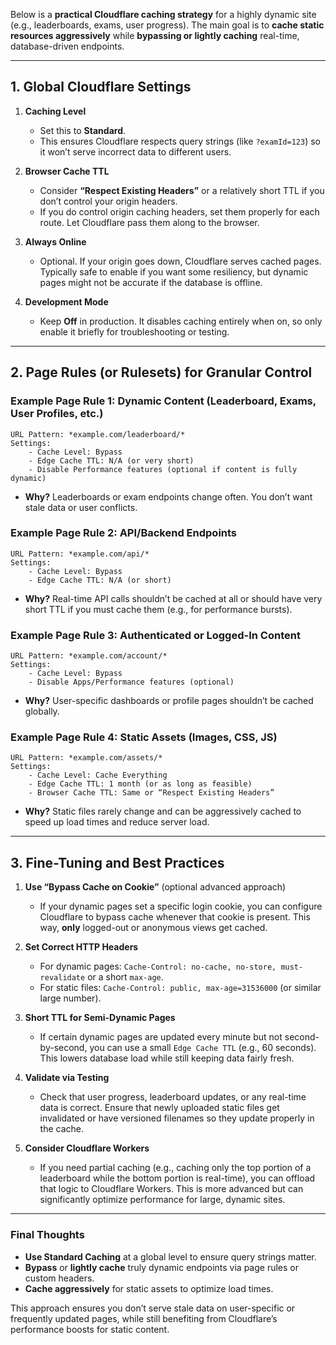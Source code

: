 Below is a **practical Cloudflare caching strategy** for a highly dynamic site (e.g., leaderboards, exams, user progress). The main goal is to **cache static resources aggressively** while **bypassing or lightly caching** real-time, database-driven endpoints.

---

## 1. Global Cloudflare Settings

1. **Caching Level**  
   - Set this to **Standard**.  
   - This ensures Cloudflare respects query strings (like `?examId=123`) so it won’t serve incorrect data to different users.

2. **Browser Cache TTL**  
   - Consider **“Respect Existing Headers”** or a relatively short TTL if you don’t control your origin headers.  
   - If you do control origin caching headers, set them properly for each route. Let Cloudflare pass them along to the browser.

3. **Always Online**  
   - Optional. If your origin goes down, Cloudflare serves cached pages. Typically safe to enable if you want some resiliency, but dynamic pages might not be accurate if the database is offline.

4. **Development Mode**  
   - Keep **Off** in production. It disables caching entirely when on, so only enable it briefly for troubleshooting or testing.

---

## 2. Page Rules (or Rulesets) for Granular Control

### Example Page Rule 1: Dynamic Content (Leaderboard, Exams, User Profiles, etc.)
```
URL Pattern: *example.com/leaderboard/*
Settings:
    - Cache Level: Bypass
    - Edge Cache TTL: N/A (or very short)
    - Disable Performance features (optional if content is fully dynamic)
```
- **Why?** Leaderboards or exam endpoints change often. You don’t want stale data or user conflicts.

### Example Page Rule 2: API/Backend Endpoints
```
URL Pattern: *example.com/api/*
Settings:
    - Cache Level: Bypass
    - Edge Cache TTL: N/A (or short)
```
- **Why?** Real-time API calls shouldn’t be cached at all or should have very short TTL if you must cache them (e.g., for performance bursts).

### Example Page Rule 3: Authenticated or Logged-In Content
```
URL Pattern: *example.com/account/*
Settings:
    - Cache Level: Bypass
    - Disable Apps/Performance features (optional)
```
- **Why?** User-specific dashboards or profile pages shouldn’t be cached globally.

### Example Page Rule 4: Static Assets (Images, CSS, JS)
```
URL Pattern: *example.com/assets/*
Settings:
    - Cache Level: Cache Everything
    - Edge Cache TTL: 1 month (or as long as feasible)
    - Browser Cache TTL: Same or “Respect Existing Headers”
```
- **Why?** Static files rarely change and can be aggressively cached to speed up load times and reduce server load.

---

## 3. Fine-Tuning and Best Practices

1. **Use “Bypass Cache on Cookie”** (optional advanced approach)  
   - If your dynamic pages set a specific login cookie, you can configure Cloudflare to bypass cache whenever that cookie is present. This way, **only** logged-out or anonymous views get cached.

2. **Set Correct HTTP Headers**  
   - For dynamic pages: `Cache-Control: no-cache, no-store, must-revalidate` or a short `max-age`.  
   - For static files: `Cache-Control: public, max-age=31536000` (or similar large number).

3. **Short TTL for Semi-Dynamic Pages**  
   - If certain dynamic pages are updated every minute but not second-by-second, you can use a small `Edge Cache TTL` (e.g., 60 seconds). This lowers database load while still keeping data fairly fresh.

4. **Validate via Testing**  
   - Check that user progress, leaderboard updates, or any real-time data is correct. Ensure that newly uploaded static files get invalidated or have versioned filenames so they update properly in the cache.

5. **Consider Cloudflare Workers**  
   - If you need partial caching (e.g., caching only the top portion of a leaderboard while the bottom portion is real-time), you can offload that logic to Cloudflare Workers. This is more advanced but can significantly optimize performance for large, dynamic sites.

---

### Final Thoughts

- **Use Standard Caching** at a global level to ensure query strings matter.  
- **Bypass** or **lightly cache** truly dynamic endpoints via page rules or custom headers.  
- **Cache aggressively** for static assets to optimize load times.

This approach ensures you don’t serve stale data on user-specific or frequently updated pages, while still benefiting from Cloudflare’s performance boosts for static content.
